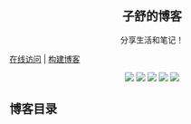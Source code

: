 <h2 align="center"> 子舒的博客 </h2>
<p align="center"> 分享生活和笔记！</p>

[在线访问](https://zishu.me) | 
[构建博客](./BUILD.md) 

<p align="center">
<img src="https://img.shields.io/github/last-commit/dlzmoe/blog">
<img src="https://img.shields.io/github/commit-activity/t/dlzmoe/blog">
<img src="https://img.shields.io/github/forks/dlzmoe/blog?style=flat">
<img src="https://img.shields.io/github/stars/dlzmoe/blog?style=flat">
<img src="https://img.shields.io/github/license/dlzmoe/blog">
</p>

## 博客目录

<!-- eryajf:START -->

<!-- eryajf:END -->